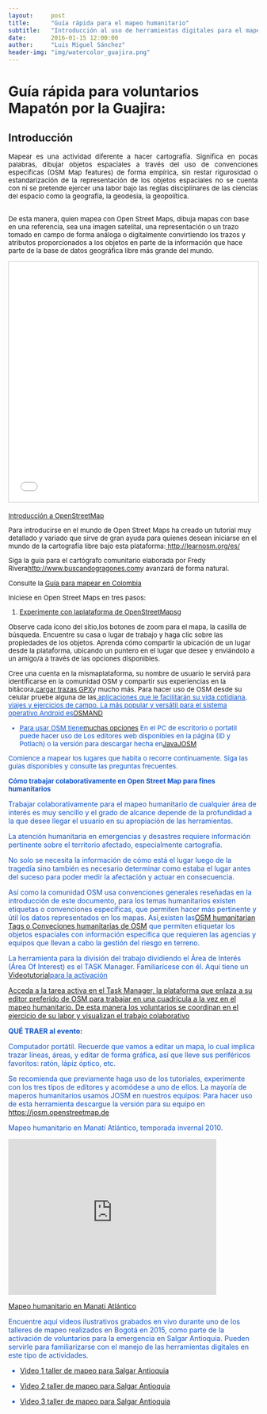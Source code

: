 ```yaml
---
layout:     post
title:      "Guía rápida para el mapeo humanitario"
subtitle:   "Introducción al uso de herramientas digitales para el mapeo humanitario"
date:       2016-01-15 12:00:00
author:     "Luis Miguel Sánchez"
header-img: "img/watercolor_guajira.png"
---
```


<h1>Guía rápida para voluntarios
Mapatón por la Guajira:</h1>

<h2><b>Introducción</b></h2>

<p align="justify">
<font size="2" style="font-size: 10pt">Mapear es una actividad
diferente a hacer cartografía. Significa en pocas palabras, dibujar
objetos espaciales a través del uso de convenciones específicas
(OSM Map features) de forma empírica, sin restar rigurosidad o
estandarización de la representación de los objetos espaciales no
se cuenta con ni se pretende ejercer una labor bajo las reglas
disciplinares de las ciencias del espacio como la geografía, la
geodesia, la geopolítica.</p>

<br>
De esta manera, quien mapea
con Open Street Maps, dibuja mapas con base en una referencia, sea
una imagen satelital, una representación o un trazo tomado en campo
de forma análoga o digitalmente convirtiendo los trazos y atributos
proporcionados a los objetos en parte de la información que hace
parte de la base de datos geográfica libre más grande del mundo.</p>


<iframe src="//es.slideshare.net/slideshow/embed_code/key/jx4NC6iUb1A4vl" width="595" height="485" frameborder="0" marginwidth="0" marginheight="0" scrolling="no" style="border:1px solid #CCC; border-width:1px; margin-bottom:5px; max-width: 100%;" allowfullscreen> </iframe> 

<p><a href="//es.slideshare.net/j3m/introduccin-a-openstreetmap" title="Introducción a OpenStreetMap" target="_blank">Introducción a OpenStreetMap</a></p>

<p>Para introducirse en el mundo
de Open Street Maps ha creado un tutorial muy detallado y variado que
sirve de gran ayuda para quienes desean iniciarse en el mundo de la
cartografía libre bajo esta plataforma:<a href="http://learnosm.org/es/">
</a><u><a href="http://learnosm.org/es/">http</a><a href="http://learnosm.org/es/">://</a><a href="http://learnosm.org/es/">learnosm</a><a href="http://learnosm.org/es/">.</a><a href="http://learnosm.org/es/">org</a><a href="http://learnosm.org/es/">/</a><a href="http://learnosm.org/es/">es</a><a href="http://learnosm.org/es/">/</a></u></p>

<p>
Siga la guía para el
cartógrafo comunitario elaborada por Fredy Rivera<a href="http://www.buscandodragones.com/">http://www.buscandogragones.com</a>y avanzará de forma natural.</p>

<p>Consulte la <a href="http://wiki.openstreetmap.org/wiki/Gu%C3%ADa_para_mapear_en_Colombia">Guía para mapear en Colombia</a></p>

<p>Iniciese en Open Street Maps
en tres pasos:</p>

<ol>
	<li/>
<u><p>Experimente con la<a href="http://www.osm.org/">plataforma de OpenStreetMapsg</a></p></u>
</ol>
<p>Observe cada ícono del sitio,los botones de zoom para el mapa, la casilla de búsqueda. Encuentre
su casa o lugar de trabajo y haga clic sobre las propiedades de los objetos. Aprenda cómo compartir la ubicación de un lugar desde la
plataforma, ubicando un puntero en el lugar que desee y enviándolo a un amigo/a a través de las opciones disponibles.</p>

<p>Cree una cuenta en la mismaplataforma, su nombre de usuario le servirá para identificarse en la
comunidad OSM y compartir sus experiencias en la bitácora,<a href="http://wiki.openstreetmap.org/wiki/ES:Upload">cargar trazas GPX</a></u>y mucho más.  Para hacer uso de OSM desde su celular pruebe alguna de las<a href="http://wiki.openstreetmap.org/wiki/Software/Mobile">
</a></font><a href="http://wiki.openstreetmap.org/wiki/Software/Mobile"><font color="#1155cc"><font size="2" style="font-size: 10pt"><u>aplicaciones que le facilitarán su vida cotidiana, viajes y ejercicios de campo. La más popular y versátil
para el sistema operativo Android es<a href="https://play.google.com/store/apps/details?id=net.osmand&amp;hl=es&amp;usg=AFQjCNH-T5YsI4wgCo4hHd5xu-80FrLXlw&amp;sig2=osOUAhWJjK8g_nciVhcfgg"><u>OSMAND</u></a></p>

<ul>
	<li/>
<p>Para usar OSM tiene<a href="http://wiki.openstreetmap.org/wiki/Editors">muchas opciones</a></u>
		En el PC de escritorio o portatil puede hacer uso de Los editores
		web disponibles en la página (ID y Potlach) o la versión para
		descargar hecha en<a href="https://es.wikipedia.org/wiki/Java_%28lenguaje_de_programaci%C3%B3n%29">Java</u>JOSM</a></p>
</ul>

<p>Comience a mapear los
lugares que habita o recorre continuamente. Siga las guías
disponibles y consulte las preguntas frecuentes.</p>

<p><b>Cómo trabajar colaborativamente en Open Street Map para fines humanitarios</b></font></p>


<p>Trabajar colaborativamente
para el mapeo humanitario de cualquier área de interés es muy
sencillo y el grado de alcance depende de la profundidad a la que
desee llegar el usuario en su apropiación de las herramientas.</p>
<p>La atención humanitaria en emergencias y desastres requiere
información pertinente sobre el territorio afectado, especialmente
cartografía.</p>

<p>
No solo se necesita 	la información de cómo está el lugar luego de
la tragedía sino 	también es necesario determinar como estaba el
lugar antes del 	suceso para poder medir la afectación y actuar en
consecuencia.</p>

<p>Así como la 	comunidad OSM usa convenciones generales reseñadas en
la introducción de este documento, para los temas humanitarios
existen etiquetas o convenciones específicas, que permiten hacer
más pertinente y útil los datos representados en los mapas. Así,existen las<a href="http://wiki.openstreetmap.org/wiki/Humanitarian_OSM_Tags">OSM humanitarian  Tags o Conveciones humanitarias de OSM</a></u>
que permiten etiquetar los objetos espaciales con información específica que requieren las agencias y equipos
que llevan a cabo la gestión del riesgo en terreno.</p>

<p>
La herramienta para 	la división del trabajo dividiendo el Área de
Interés (Área Of 	Interest) es el TASK Manager. Familiarícese con
él. Aquí tiene un <u><a href="http://www.youtube.com/watch?v=OE4esODrixc">Videotutorial</a>para la activación</u></p>
<p><a href="https://tasks.hotosm.org/project/1409#task/66">Acceda a la tarea activa en el Task Manager, la plataforma que enlaza a su editor
preferido de OSM para trabajar en una cuadrícula a la vez en el mapeo humanitario. De esta manera los voluntarios se coordinan en el ejercicio de su labor y visualizan el trabajo colaborativo</a></p>

<p><b>QUÉ TRAER al evento:</b></p>

<p>
Computador 	portátil. Recuerde que vamos a editar un mapa, lo cual
implica 	trazar líneas, áreas, y editar de forma gráfica, así que
lleve 	sus periféricos favoritos: ratón, lápiz óptico, etc.</p>

<p>Se recomienda que previamente haga uso de los tutoriales,
experimente con los tres tipos de editores y acomódese a uno de
ellos. La mayoría de maperos humanitarios usamos JOSM en nuestros
equipos: Para hacer uso de esta herramienta descargue la versión
para su equipo en <a href="https://josm.openstreetmap.de/">https://josm.openstreetmap.de</a>


<p>Mapeo humanitario en Manatí
Atlántico, temporada invernal 2010.</p>
<iframe width="420" height="315" src="https://www.youtube.com/embed/vjkNxaR7knQ" frameborder="0" allowfullscreen></iframe>
<p><a href="http://trewa.co/2011/08/21/mapeando-el-municipio-de-manati-atlantico/">Mapeo humanitario en Manati Atlántico</a></u></p>

<p>Encuentre aquí
videos ilustrativos grabados en vivo durante uno de los talleres de
mapeo realizados en Bogotá en 2015, como parte de la activación de
voluntarios para la emergencia en Salgar Antioquia. Pueden servirle
para familiarizarse con el manejo de las herramientas digitales en
este tipo de actividades.</p>

<ul>
<p><li><a href="https://youtu.be/U4UxdnXKFCI">Video 1 taller de mapeo para Salgar Antioquia</p>
<p><li><a href="https://youtu.be/USHRJGJM1Bg">Video 2 taller de mapeo para Salgar Antioquia</p>
<p><li><a href="https://youtu.be/fklfyKDPZuU">Video 3 taller de mapeo para Salgar Antioquia</p>
</ul>
